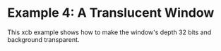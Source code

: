 # Example 4: A Translucent Window

  This xcb example shows how to make the window's depth 32 bits and 
  background transparent.

